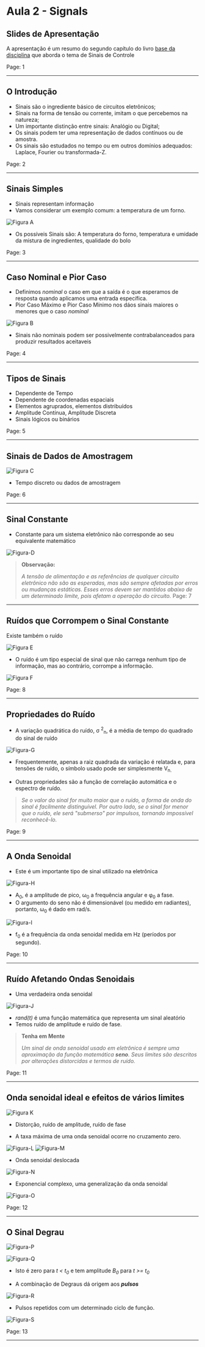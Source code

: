 # Aula 2 - Signals

Slides de Apresentação
---

A apresentação é um resumo do segundo capítulo do livro [base da disciplina](https://pergamum.ufpel.edu.br/pergamum/biblioteca_s/mostra_doc.php?arquivo=aHR0cHM6Ly9pbnRlZ3JhZGEubWluaGFiaWJsaW90ZWNhLmNvbS5ici9ib29rcy85NzgtODUtMjE2LTI4NDgtNA==) que aborda o tema de Sinais de Controle

Page: 1

---

## O Introdução

* Sinais são o ingrediente básico de circuitos eletrônicos;
* Sinais na forma de tensão ou corrente, imitam o que percebemos na natureza;
* Um importante distinção entre sinais: Analógio ou Digital;
* Os sinais podem ter uma representação de dados contínuos ou de amostra.
* Os sinais são estudados no tempo ou em outros domínios adequados: Laplace, Fourier ou transformada-Z.

Page: 2

---

## Sinais Simples

* Sinais representam informação
* Vamos considerar um exemplo comum: a temperatura de um forno.

![Figura A](img\fig-A.png)

* Os possíveis Sinais são: A temperatura do forno, temperatura e umidade da mistura de ingredientes, qualidade do bolo

Page: 3

---

## Caso Nominal e Pior Caso

* Definimos _nominal_ o caso em que a saída é o que esperamos de resposta quando aplicamos uma entrada específica.
* Pior Caso Máximo e Pior Caso Mínimo nos dáos sinais maiores o menores que o caso _nominal_

![Figura B](img/fig-B.png)

* Sinais não nominais podem ser possivelmente contrabalanceados para produzir resultados aceitaveis

Page: 4

---

## Tipos de Sinais

* Dependente de Tempo
* Dependente de coordenadas espaciais
* Elementos agruprados, elementos distribuídos
* Amplitude Contínua, Amplitude Discreta
* Sinais lógicos ou binários

Page: 5

---

## Sinais de Dados de Amostragem

![Figura C](img\fig-C.png)

* Tempo discreto ou dados de amostragem

Page: 6

---

## Sinal Constante

* Constante para um sistema eletrônico não corresponde ao seu equivalente matemático

![Figura-D](img\fig-D.png)
>**Observação:**
>
>_A tensão de alimentação e as referências de qualquer circuito eletrônico não são as esperadas, mas são sempre afetadas por erros ou mudanças estáticas. Esses erros devem ser mantidos abaixo de um determinado limite, pois afetam a operação do circuito._
Page: 7

---

## Ruídos que Corrompem o Sinal Constante

Existe também o ruído

![Figura E](img\fig-E.png)

* O ruído é um tipo especial de sinal que não carrega nenhum tipo de informação, mas ao contrário, corrompe a informação.

![Figura F](img\fig-F.png)

Page: 8

---

## Propriedades do Ruído

* A variação quadrática do ruído, σ <sup>2</sup><sub>n</sub>, é a média de tempo do quadrado do sinal de ruído

![Figura-G](img\fig-G.png)

* Frequentemente, apenas a raiz quadrada da variação é relatada e, para tensões de ruído, o símbolo usado pode ser simplesmente V<sub>n</syb>.

* Outras propriedades são a função de correlação automática e o espectro de ruído.

> _Se o valor do sinal for muito maior que o ruído, a forma de onda do sinal é facilmente distinguível. Por outro lado, se o sinal for menor que o ruído, ele será "submerso" por impulsos, tornando impossível reconhecê-lo._

Page: 9

---

## A Onda Senoidal

* Este é um importante tipo de sinal utilizado na eletrônica

![Figura-H](img\fig-H.png)

* A<sub>0</sub>, é a amplitude de pico, ω<sub>0</sub> a frequência angular e φ<sub>0</sub> a fase.
* O argumento do seno não é dimensionável (ou medido em radiantes), portanto, ω<sub>0</sub> é dado em rad/s.

![Figura-I](img\fig-I.png)

* f<sub>0</sub> é a frequência da onda senoidal medida em Hz (períodos por segundo).

Page: 10

---

## Ruído Afetando Ondas Senoidais

* Uma verdadeira onda senoidal

![Figura-J](img\fig-J.png)

* _rand(t)_ é uma função matemática que representa um sinal aleatório
* Temos ruído de amplitude e ruído de fase.

> **Tenha em Mente**
>
>_Um sinal de onda senoidal usado em eletrônica é sempre uma aproximação da função matemática **seno**. Seus limites são descritos por alterações distorcidas e termos de ruído._

Page: 11

---

## Onda senoidal ideal e efeitos de vários limites

![Figura K](img/fig-K.png)

* Distorção, ruído de amplitude, ruído de fase

* A taxa máxima de uma onda senoidal ocorre no cruzamento zero.

![Figura-L](img/fig-L.png)
![Figura-M](img/fig-M.png)

* Onda senoidal deslocada

![Figura-N](img/fig-N.png)

* Exponencial complexo, uma generalização da onda senoidal

![Figura-O](img/fig-O.png)

Page: 12

---

## O Sinal Degrau

![Figura-P](img/fig-P.png)

![Figura-Q](img/fig-Q.png)

* Isto é zero para _t < t<sub>0</sub>_ e tem amplitude _B<sub>0</sub>_ para _t >= t<sub>0</sub>_

* A combinação de Degraus dá origem aos _**pulsos**_

![Figura-R](img/fig-R.png)

* Pulsos repetidos com um determinado ciclo de função.

![Figura-S](img/fig-S.png)

Page: 13

---
